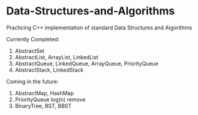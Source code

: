 Data-Structures-and-Algorithms
==============================

Practicing C++ implementation of standard Data Structures and Algorithms

Currently Completed:

1. AbstractSet
2. AbstractList, ArrayList, LinkedList
3. AbstractQueue, LinkedQueue, ArrayQueue, PriorityQueue
4. AbstractStack, LinkedStack

Coming in the future:

1. AbstractMap, HashMap
2. PriorityQueue log(n) remove
3. BinaryTree, BST, BBST
